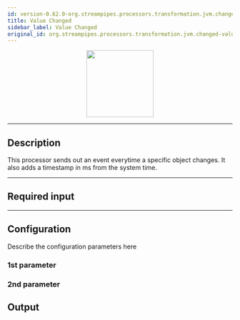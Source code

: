 ```yaml
---
id: version-0.62.0-org.streampipes.processors.transformation.jvm.changed-value
title: Value Changed
sidebar_label: Value Changed
original_id: org.streampipes.processors.transformation.jvm.changed-value
---
```




<p align="center"> 
    <img src="/docs/img/pipeline-elements/org.streampipes.processors.transformation.jvm.changed-value/icon.png" width="150px;" class="pe-image-documentation"/>
</p>

***

## Description

This processor sends out an event everytime a specific object changes. It also adds a timestamp in ms from the system time.

***

## Required input


***

## Configuration

Describe the configuration parameters here

### 1st parameter


### 2nd parameter

## Output